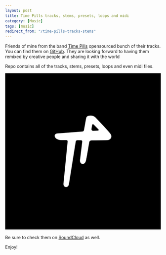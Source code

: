 ```yaml
---
layout: post
title: Time Pills tracks, stems, presets, loops and midi
category: [Music]
tags: [music]
redirect_from: "/time-pills-tracks-stems"
---
```


Friends of mine from the band [Time Pills](https://soundcloud.com/timepills) opensourced bunch of their tracks. You can find them on [GitHub](https://github.com/nndmlsvc/time-pills). They are looking forward to having them remixed by creative people and sharing it with the world

Repo contains all of the tracks, stems, presets, loops and even midi files.

<a href="https://soundcloud.com/timepills">
  <img
    class="Image Image--small"
    src="/public/img/timepills.jpg"
    alt="Time Pills SoundCloud profile">
</a>

Be sure to check them on [SoundCloud](https://soundcloud.com/timepills) as well.

Enjoy!
